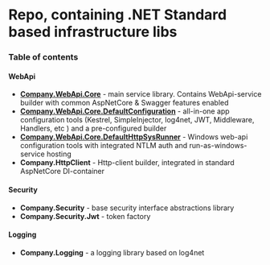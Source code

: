 # Repo, containing .NET Standard based infrastructure libs

### Table of contents


#### WebApi
*  [**Company.WebApi.Core**](Company.WebApi.Core) - main service library. Contains WebApi-service builder with common AspNetCore & Swagger features enabled
*  [**Company.WebApi.Core.DefaultConfiguration**](Company.WebApi.Core.DefaultConfiguration) - all-in-one app configuration tools (Kestrel, SimpleInjector, log4net, JWT, Middleware, Handlers, etc ) and a pre-configured builder
*  [**Company.WebApi.Core.DefaultHttpSysRunner**](Company.WebApi.Core.DefaultHttpSysRunner) - Windows web-api configuration tools with integrated NTLM auth and run-as-windows-service hosting
*  **Company.HttpClient** - Http-client builder, integrated in standard AspNetCore DI-container

#### Security
* **Company.Security** - base security interface abstractions library
* **Company.Security.Jwt** - token factory 

#### Logging
* **Company.Logging** - a logging library based on log4net